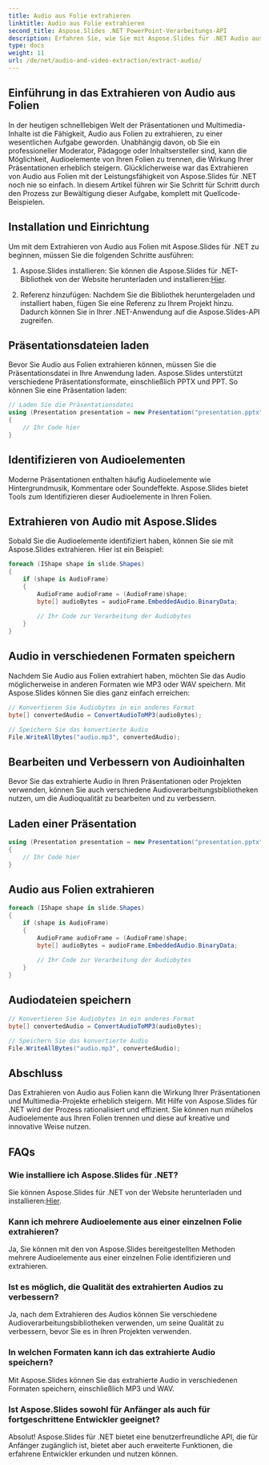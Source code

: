 ```yaml
---
title: Audio aus Folie extrahieren
linktitle: Audio aus Folie extrahieren
second_title: Aspose.Slides .NET PowerPoint-Verarbeitungs-API
description: Erfahren Sie, wie Sie mit Aspose.Slides für .NET Audio aus einer Folie extrahieren. Schritt-für-Schritt-Anleitung mit Quellcode. Erstellen, bearbeiten und konvertieren Sie mühelos PowerPoint-Präsentationen.
type: docs
weight: 11
url: /de/net/audio-and-video-extraction/extract-audio/
---
```


## Einführung in das Extrahieren von Audio aus Folien

In der heutigen schnelllebigen Welt der Präsentationen und Multimedia-Inhalte ist die Fähigkeit, Audio aus Folien zu extrahieren, zu einer wesentlichen Aufgabe geworden. Unabhängig davon, ob Sie ein professioneller Moderator, Pädagoge oder Inhaltsersteller sind, kann die Möglichkeit, Audioelemente von Ihren Folien zu trennen, die Wirkung Ihrer Präsentationen erheblich steigern. Glücklicherweise war das Extrahieren von Audio aus Folien mit der Leistungsfähigkeit von Aspose.Slides für .NET noch nie so einfach. In diesem Artikel führen wir Sie Schritt für Schritt durch den Prozess zur Bewältigung dieser Aufgabe, komplett mit Quellcode-Beispielen.

## Installation und Einrichtung

Um mit dem Extrahieren von Audio aus Folien mit Aspose.Slides für .NET zu beginnen, müssen Sie die folgenden Schritte ausführen:

1.  Aspose.Slides installieren: Sie können die Aspose.Slides für .NET-Bibliothek von der Website herunterladen und installieren:[Hier](https://products.aspose.com/slides/net).

2. Referenz hinzufügen: Nachdem Sie die Bibliothek heruntergeladen und installiert haben, fügen Sie eine Referenz zu Ihrem Projekt hinzu. Dadurch können Sie in Ihrer .NET-Anwendung auf die Aspose.Slides-API zugreifen.

## Präsentationsdateien laden

Bevor Sie Audio aus Folien extrahieren können, müssen Sie die Präsentationsdatei in Ihre Anwendung laden. Aspose.Slides unterstützt verschiedene Präsentationsformate, einschließlich PPTX und PPT. So können Sie eine Präsentation laden:

```csharp
// Laden Sie die Präsentationsdatei
using (Presentation presentation = new Presentation("presentation.pptx"))
{
    // Ihr Code hier
}
```

## Identifizieren von Audioelementen

Moderne Präsentationen enthalten häufig Audioelemente wie Hintergrundmusik, Kommentare oder Soundeffekte. Aspose.Slides bietet Tools zum Identifizieren dieser Audioelemente in Ihren Folien.

## Extrahieren von Audio mit Aspose.Slides

Sobald Sie die Audioelemente identifiziert haben, können Sie sie mit Aspose.Slides extrahieren. Hier ist ein Beispiel:

```csharp
foreach (IShape shape in slide.Shapes)
{
    if (shape is AudioFrame)
    {
        AudioFrame audioFrame = (AudioFrame)shape;
        byte[] audioBytes = audioFrame.EmbeddedAudio.BinaryData;
        
        // Ihr Code zur Verarbeitung der Audiobytes
    }
}
```

## Audio in verschiedenen Formaten speichern

Nachdem Sie Audio aus Folien extrahiert haben, möchten Sie das Audio möglicherweise in anderen Formaten wie MP3 oder WAV speichern. Mit Aspose.Slides können Sie dies ganz einfach erreichen:

```csharp
// Konvertieren Sie Audiobytes in ein anderes Format
byte[] convertedAudio = ConvertAudioToMP3(audioBytes);

// Speichern Sie das konvertierte Audio
File.WriteAllBytes("audio.mp3", convertedAudio);
```

## Bearbeiten und Verbessern von Audioinhalten

Bevor Sie das extrahierte Audio in Ihren Präsentationen oder Projekten verwenden, können Sie auch verschiedene Audioverarbeitungsbibliotheken nutzen, um die Audioqualität zu bearbeiten und zu verbessern.

## Laden einer Präsentation

```csharp
using (Presentation presentation = new Presentation("presentation.pptx"))
{
    // Ihr Code hier
}
```

## Audio aus Folien extrahieren

```csharp
foreach (IShape shape in slide.Shapes)
{
    if (shape is AudioFrame)
    {
        AudioFrame audioFrame = (AudioFrame)shape;
        byte[] audioBytes = audioFrame.EmbeddedAudio.BinaryData;
        
        // Ihr Code zur Verarbeitung der Audiobytes
    }
}
```

## Audiodateien speichern

```csharp
// Konvertieren Sie Audiobytes in ein anderes Format
byte[] convertedAudio = ConvertAudioToMP3(audioBytes);

// Speichern Sie das konvertierte Audio
File.WriteAllBytes("audio.mp3", convertedAudio);
```

## Abschluss

Das Extrahieren von Audio aus Folien kann die Wirkung Ihrer Präsentationen und Multimedia-Projekte erheblich steigern. Mit Hilfe von Aspose.Slides für .NET wird der Prozess rationalisiert und effizient. Sie können nun mühelos Audioelemente aus Ihren Folien trennen und diese auf kreative und innovative Weise nutzen.

## FAQs

### Wie installiere ich Aspose.Slides für .NET?

 Sie können Aspose.Slides für .NET von der Website herunterladen und installieren:[Hier](https://products.aspose.com/slides/net).

### Kann ich mehrere Audioelemente aus einer einzelnen Folie extrahieren?

Ja, Sie können mit den von Aspose.Slides bereitgestellten Methoden mehrere Audioelemente aus einer einzelnen Folie identifizieren und extrahieren.

### Ist es möglich, die Qualität des extrahierten Audios zu verbessern?

Ja, nach dem Extrahieren des Audios können Sie verschiedene Audioverarbeitungsbibliotheken verwenden, um seine Qualität zu verbessern, bevor Sie es in Ihren Projekten verwenden.

### In welchen Formaten kann ich das extrahierte Audio speichern?

Mit Aspose.Slides können Sie das extrahierte Audio in verschiedenen Formaten speichern, einschließlich MP3 und WAV.

### Ist Aspose.Slides sowohl für Anfänger als auch für fortgeschrittene Entwickler geeignet?

Absolut! Aspose.Slides für .NET bietet eine benutzerfreundliche API, die für Anfänger zugänglich ist, bietet aber auch erweiterte Funktionen, die erfahrene Entwickler erkunden und nutzen können.